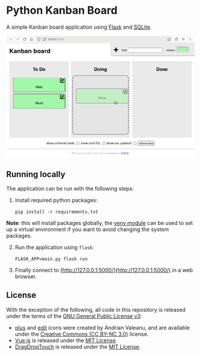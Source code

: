 Python Kanban Board
===================
A simple Kanban board application using [Flask][flask-home] and
[SQLite][sqlite-home].

![Kanban Board screenshot](screenshot.png)

Running locally
---------------
The application can be run with the following steps:

 1. Install required python packages:

        pip install -r requirements.txt

 __Note__: this will install packages globally, the [venv module][venv-docs]
 can be used to set up a virtual environment if you want to avoid changing the
 system packages.

 2. Run the application using `flask`:

        FLASK_APP=main.py flask run

 3. Finally connect to [http://127.0.0.1:5000/](http://127.0.0.1:5000/) in a
    web browser.

License
-------
With the exception of the following, all code in this repository is released
under the terms of the [GNU General Public License v3][gpl-v3]:

 * [plus][plus-icon] and [edit][edit-icon] icons were created by Andrian
   Valeanu, and are available under the [Creative Commons (CC BY-NC
   3.0)][cc-by-nc-3.0] license.
 * [Vue.js][vuejs-home] is released under the [MIT License][mit-license].
 * [DragDropTouch][dragdroptouch-home] is released under the [MIT License][mit-license].

[cc-by-nc-3.0]: https://creativecommons.org/licenses/by-nc/3.0/
[dragdroptouch-home]: https://github.com/Bernardo-Castilho/dragdroptouch
[edit-icon]: https://www.iconfinder.com/icons/103173/edit_new_write_icon
[flask-home]: http://flask.pocoo.org/
[gpl-v3]: https://www.gnu.org/licenses/gpl-3.0.en.html
[mit-license]: https://opensource.org/licenses/MIT
[plus-icon]: https://www.iconfinder.com/icons/103172/add_plus_icon
[sqlite-home]: https://www.sqlite.org/
[venv-docs]: https://docs.python.org/3/library/venv.html
[vuejs-home]: https://vuejs.org/
